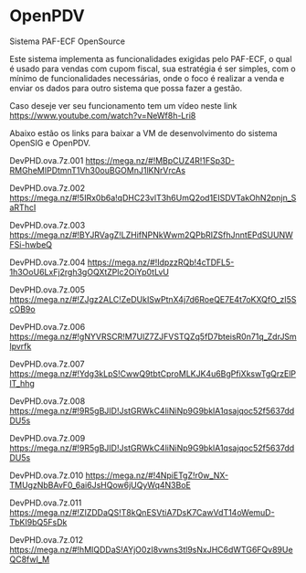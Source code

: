 OpenPDV
=======

Sistema PAF-ECF OpenSource

Este sistema implementa as funcionalidades exigidas pelo PAF-ECF, o qual é usado para vendas com cupom fiscal, sua estratégia é ser
simples, com o mínimo de funcionalidades necessárias, onde o foco é realizar a venda e enviar os dados para outro sistema que possa
fazer a gestão.

Caso deseje ver seu funcionamento tem um vídeo neste link https://www.youtube.com/watch?v=NeWf8h-Lri8

Abaixo estão os links para baixar a VM de desenvolvimento do sistema OpenSIG e OpenPDV.

DevPHD.ova.7z.001 https://mega.nz/#!MBpCUZ4R!1FSp3D-RMGheMIPDtmnT1Vh30ouBGOMnJ1lKNrVrcAs

DevPHD.ova.7z.002 https://mega.nz/#!5IRx0b6a!qDHC23vlT3h6UmQ2od1EISDVTakOhN2pnjn_SaRThcI

DevPHD.ova.7z.003 https://mega.nz/#!BYJRVagZ!LZHifNPNkWwm2QPbRIZSfhJnntEPdSUUNWFSi-hwbeQ

DevPHD.ova.7z.004 https://mega.nz/#!IdpzzRQb!4cTDFL5-1h3OoU6LxFj2rgh3gOQXtZPlc2OiYp0tLvU

DevPHD.ova.7z.005 https://mega.nz/#!ZJgz2ALC!ZeDUkISwPtnX4j7d6RoeQE7E4t7oKXQfO_zI5ScOB9o

DevPHD.ova.7z.006 https://mega.nz/#!gNYVRSCR!M7UlZ7ZJFVSTQZq5fD7bteisR0n71q_ZdrJSmlpvrfk

DevPHD.ova.7z.007 https://mega.nz/#!Ydg3kLpS!CwwQ9tbtCproMLKJK4u6BgPfiXkswTgQrzElPlT_hhg

DevPHD.ova.7z.008 https://mega.nz/#!9R5gBJID!JstGRWkC4liNiNp9G9bklA1qsajqoc52f5637ddDU5s

DevPHD.ova.7z.009 https://mega.nz/#!9R5gBJID!JstGRWkC4liNiNp9G9bklA1qsajqoc52f5637ddDU5s

DevPHD.ova.7z.010 https://mega.nz/#!4NpiETgZ!r0w_NX-TMUgzNbBAvF0_6ai6JsHQow6jUQyWq4N3BoE

DevPHD.ova.7z.011 https://mega.nz/#!ZIZDDaQS!T8kQnESVtiA7DsK7CawVdT14oWemuD-TbKI9bQ5FsDk

DevPHD.ova.7z.012 https://mega.nz/#!hMIQDDaS!AYjO0zI8vwns3tl9sNxJHC6dWTG6FQv89UeQC8fwI_M

